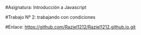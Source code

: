 
#Asignatura: Introducción a Javascript

#Trabajo Nº 2: trabajando con condiciones

#Enlace: https://github.com/Raziel1212/Raziel1212.github.io.git
